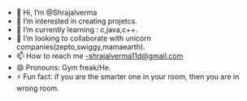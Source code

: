 - 👋 Hi, I’m @Shrajalverma
- 👀 I’m interested in creating projetcs.
- 🌱 I’m currently learning : c,java,c++.
- 💞️ I’m looking to collaborate with unicorn companies(zepto,swiggy,mamaearth).
- 📫 How to reach me -shrajalverma11d@gmail.com
- 😄 Pronouns: Gym freak/He.
- ⚡ Fun fact: if you are the smarter one in your room, then you are in wrong room.

<!---
Shrajalverma/Shrajalverma is a ✨ special ✨ repository because its `README.md` (this file) appears on your GitHub profile.
You can click the Preview link to take a look at your changes.
--->
